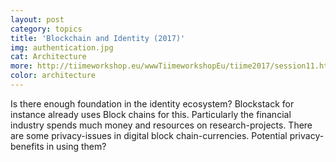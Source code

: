 ```yaml
---
layout: post
category: topics
title: 'Blockchain and Identity (2017)'
img: authentication.jpg
cat: Architecture
more: http://tiimeworkshop.eu/wwwTiimeworkshopEu/tiime2017/session11.html
color: architecture
---
```


Is there enough foundation in the identity ecosystem? Blockstack for instance already uses Block chains for this. Particularly the financial industry spends much money and resources on research-projects. There are some privacy-issues in digital block chain-currencies. Potential privacy-benefits in using them? 